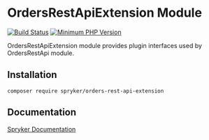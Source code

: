 # OrdersRestApiExtension Module
[![Build Status](https://travis-ci.org/spryker/orders-rest-api-extension.svg)](https://travis-ci.org/spryker/orders-rest-api-extension)
[![Minimum PHP Version](https://img.shields.io/badge/php-%3E%3D%207.3-8892BF.svg)](https://php.net/)

OrdersRestApiExtension module provides plugin interfaces used by OrdersRestApi module.

## Installation

```
composer require spryker/orders-rest-api-extension
```

## Documentation

[Spryker Documentation](https://academy.spryker.com/developing_with_spryker/module_guide/modules.html)
